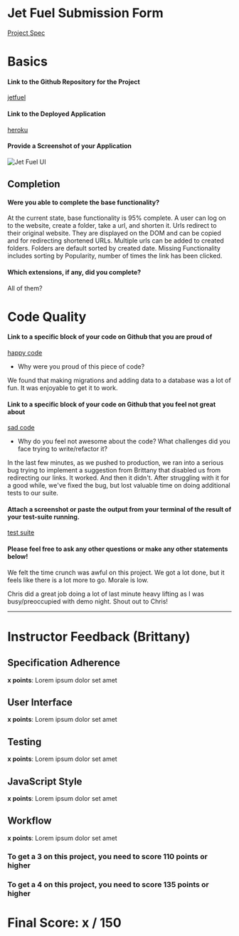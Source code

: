 # Jet Fuel Submission Form

[Project Spec](http://frontend.turing.io/projects/jet-fuel.html)

# Basics

#### Link to the Github Repository for the Project
[jetfuel](https://github.com/lauraturk/jet_fuel)

#### Link to the Deployed Application
[heroku](http://lt-cb-jet.herokuapp.com/)

#### Provide a Screenshot of your Application
![Jet Fuel UI](https://imgur.com/a/m9Fgu)

## Completion

#### Were you able to complete the base functionality?

At the current state, base functionality is 95% complete. A user can log on to the website, create a folder, take a url, and shorten it. 
Urls redirect to their original website. They are displayed on the DOM and can be copied and for redirecting shortened URLs. 
Multiple urls can be added to created folders.
Folders are default sorted by created date. 
Missing Functionality includes sorting by Popularity, number of times the link has been clicked. 

#### Which extensions, if any, did you complete?
All of them?

# Code Quality

#### Link to a specific block of your code on Github that you are proud of
[happy code](https://github.com/lauraturk/jet_fuel/blob/master/db/migrations/20170627214757_initial.js#L2-L28)

* Why were you proud of this piece of code?

We found that making migrations and adding data to a database was a lot of fun. It was enjoyable to get it to work. 

#### Link to a specific block of your code on Github that you feel not great about
[sad code](https://github.com/lauraturk/jet_fuel/blob/master/server.js#L127-L163)

* Why do you feel not awesome about the code? What challenges did you face trying to write/refactor it?

In the last few minutes, as we pushed to production, we ran into a serious bug trying to implement a suggestion from Brittany that disabled us from redirecting our links. It worked. And then it didn't. After struggling with it for a good while, we've fixed the bug, but lost valuable time on doing additional tests to our suite. 
#### Attach a screenshot or paste the output from your terminal of the result of your test-suite running.

[test suite](https://imgur.com/a/cCSAe)

#### Please feel free to ask any other questions or make any other statements below!

We felt the time crunch was awful on this project. We got a lot done, but it feels like there is a lot more to go. Morale is low. 

Chris did a great job doing a lot of last minute heavy lifting as I was busy/preoccupied with demo night. Shout out to Chris!

-----


# Instructor Feedback (Brittany)

## Specification Adherence

**x points**: Lorem ipsum dolor set amet

## User Interface

**x points**: Lorem ipsum dolor set amet

## Testing

**x points**: Lorem ipsum dolor set amet

## JavaScript Style

**x points**: Lorem ipsum dolor set amet

## Workflow

**x points**: Lorem ipsum dolor set amet


### To get a 3 on this project, you need to score 110 points or higher
### To get a 4 on this project, you need to score 135 points or higher

# Final Score: x / 150
